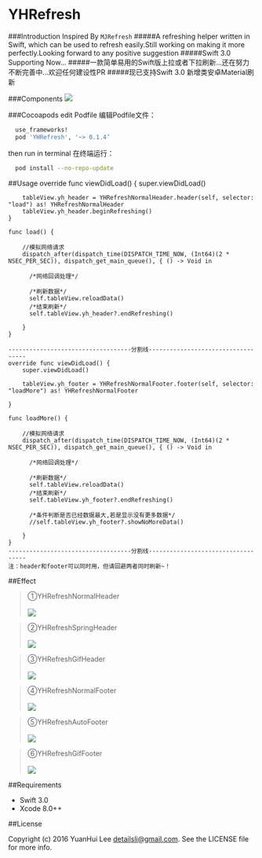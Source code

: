 # YHRefresh

###Introduction 
Inspired By `MJRefresh`
#####A refreshing helper written in Swift, which can be used to refresh easily.Still working on making it more perfectly.Looking forward to any positive suggestion 
#####Swift 3.0 Supporting Now...
#####一款简单易用的Swift版上拉或者下拉刷新...还在努力不断完善中...欢迎任何建设性PR
#####现已支持Swift 3.0 新增类安卓Material刷新

###Components
![](http://ww3.sinaimg.cn/mw1024/9a2346e2gw1f51ztblwehj20j1073gm7.jpg)

###Cocoapods
edit Podfile 编辑Podfile文件： 
``` bash 
  use_frameworks!
  pod 'YHRefresh', '~> 0.1.4’
```
then run in terminal 在终端运行：
``` bash 
  pod install --no-repo-update
```
##Usage
    override func viewDidLoad() {
        super.viewDidLoad()
        
        tableView.yh_header = YHRefreshNormalHeader.header(self, selector: "load") as! YHRefreshNormalHeader
        tableView.yh_header.beginRefreshing()
    }
    
    func load() {
        
        //模拟网络请求
        dispatch_after(dispatch_time(DISPATCH_TIME_NOW, (Int64)(2 * NSEC_PER_SEC)), dispatch_get_main_queue(), { () -> Void in
	
	      /*网络回调处理*/
	    
	      /*刷新数据*/
	      self.tableView.reloadData()
	      /*结束刷新*/
	      self.tableView.yh_header?.endRefreshing()
    
        }
    }
    
    -----------------------------------分割线-----------------------------------
    override func viewDidLoad() {
        super.viewDidLoad()
        
        tableView.yh_footer = YHRefreshNormalFooter.footer(self, selector: "loadMore") as! YHRefreshNormalFooter
        
    }
    
    func loadMore() {
        
        //模拟网络请求
        dispatch_after(dispatch_time(DISPATCH_TIME_NOW, (Int64)(2 * NSEC_PER_SEC)), dispatch_get_main_queue(), { () -> Void in
        
 	      /*网络回调处理*/
 	    
	      /*刷新数据*/
	      self.tableView.reloadData()
	      /*结束刷新*/
	      self.tableView.yh_footer?.endRefreshing()
	    
	      /*条件判断是否已经数据最大,若是显示没有更多数据*/
 	      //self.tableView.yh_footer?.showNoMoreData()

        }
    }
    -----------------------------------分割线-----------------------------------
    注：header和footer可以同时用，但请回避两者同时刷新~！

##Effect
>①YHRefreshNormalHeader<br><br>
![](http://ww2.sinaimg.cn/mw1024/9a2346e2jw1f52us5ae1wg208h0f943j.gif)

>②YHRefreshSpringHeader<br><br>
![](http://ww1.sinaimg.cn/mw1024/9a2346e2gw1f52us2n93ig208i0f7n1e.gif)

>③YHRefreshGifHeader<br><br>
![](http://ww4.sinaimg.cn/mw1024/9a2346e2gw1f4yfcyypjeg208h0fcdmt.gif)

>④YHRefreshNormalFooter<br><br>
![](http://ww2.sinaimg.cn/mw1024/9a2346e2jw1f52wcf4mq6g208i0fajxb.gif)

>⑤YHRefreshAutoFooter<br><br>
![](http://ww4.sinaimg.cn/mw1024/9a2346e2jw1f52wcgn3psg208i0fa0xm.gif)

>⑥YHRefreshGifFooter<br><br>
![](http://ww1.sinaimg.cn/mw1024/9a2346e2gw1f4yfd1c1pag208h0fcjuj.gif)

##Requirements
* Swift 3.0
* Xcode 8.0++

##License

Copyright (c) 2016 YuanHui Lee detailsli@gmail.com. See the LICENSE file for more info.


